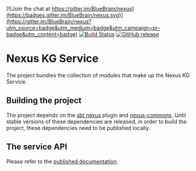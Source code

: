 [![Join the chat at https://gitter.im/BlueBrain/nexus](https://badges.gitter.im/BlueBrain/nexus.svg)](https://gitter.im/BlueBrain/nexus?utm_source=badge&utm_medium=badge&utm_campaign=pr-badge&utm_content=badge)
[![Build Status](https://bbpcode.epfl.ch/ci/buildStatus/icon?job=nexus.sbt.nexus-kg)](https://bbpcode.epfl.ch/ci/job/nexus.sbt.nexus-kg)
[![GitHub release](https://img.shields.io/github/release/BlueBrain/nexus-kg.svg)]()

# Nexus KG Service

The project bundles the collection of modules that make up the Nexus KG Service.

## Building the project

The project depends on the [sbt nexus](https://github.com/bluebrain/sbt-nexus) plugin and
[nexus-commons](https://github.com/bluebrain/nexus-commons).  Until stable versions of these dependencies are released,
in order to build the project, these dependencies need to be published locally.

## The service API

Please refer to the [published documentation](https://bbp-nexus.epfl.ch/dev/docs/kg).